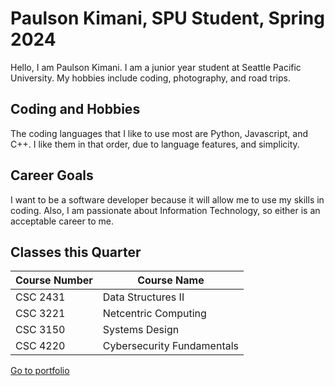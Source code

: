 # Paulson Kimani, SPU Student, Spring 2024
Hello, I am Paulson Kimani. I am a junior year student at Seattle Pacific University. My hobbies include coding, photography, and road trips.

## Coding and Hobbies
The coding languages that I like to use most are Python, Javascript, and C++. I like them in that order, due to language features, and simplicity.

## Career Goals
I want to be a software developer because it will allow me to use my skills in coding. Also, I am passionate about Information Technology, so either is  an acceptable career to me. 

## Classes this Quarter

| Course Number                 | Course Name                  |
|-------------------------------|------------------------------|
| CSC 2431                      | Data Structures II           |
| CSC 3221                      | Netcentric Computing         |
| CSC 3150                      | Systems Design               |
| CSC 4220                      | Cybersecurity Fundamentals   |

<a href="./Portfolio">Go to portfolio</a>
